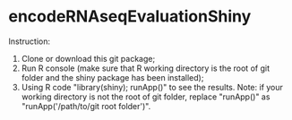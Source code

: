 encodeRNAseqEvaluationShiny
===========================

Instruction:
1. Clone or download this git package;
2. Run R console (make sure that R working directory is the root of git folder and the shiny package has been installed);
3. Using R code "library(shiny); runApp()" to see the results. 
Note: if your working directory is not the root of git folder, replace "runApp()" as "runApp('/path/to/git root folder')".
